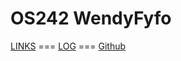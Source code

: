 # OS242 WendyFyfo

[LINKS](LINKS/) === [LOG](TXT/mylog.txt) === [Github](https://github.com/WendyFyfo/os242)
